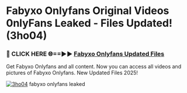 # Fabyxo Onlyfans Original Videos 0nlyFans Leaked - Files Updated! (3ho04)

<h3>🔴 CLICK HERE 🌐==►► <a href="https://tinyurl.com/2jnfzry5" rel="nofollow">Fabyxo Onlyfans Updated Files</a></h3>

Get Fabyxo Onlyfans and all content. Now you can access all videos and pictures of Fabyxo Onlyfans. New Updated Files 2025!

[![3ho04](https://i.imgur.com/GyGTBgg.gif)](https://tinyurl.com/2jnfzry5)
fabyxo onlyfans leaked